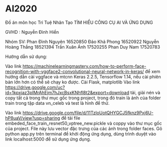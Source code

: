 # AI2020
Đồ án môn học Trí Tuệ Nhân Tạo
TÌM HIỂU CÔNG CỤ AI VÀ ỨNG DỤNG

GVHD :  Nguyễn Đình Hiển

Nhóm SV:
Phan Đình Nguyên	16520850
Đảo Khả Phong	16520922
Nguyễn Hoàng Thắng	18521394
Trần Xuân Ánh	17520255
Phan Duy Nam	17520783




Hướng dẫn sử dụng:

Vào link https://machinelearningmastery.com/how-to-perform-face-recognition-with-vggface2-convolutional-neural-network-in-keras/ để xem hướng dẫn cài vggface và mtcnn
Keras 2.2.5, Tensorflow 1.14, nếu cài phiên bản lớn hơn có thể sẽ chạy ko được.
Cài Flask, matplotlib
Vào link https://drive.google.com/uc?id=1kpxjaz3pIMrAhEjm7hJxcBsxKNhfl8t2&export=download tải, giải nén và copy tất cả trong thư mục gốc trong project, trong đó train là ảnh của folder train trong tập data vn_celeb và test là hình để thử.


Vào link https://drive.google.com/file/d/11TzloUotQHYGCJ5fknz9Pxj6U-hP8uaV/view?usp=sharing để tải file embeded_face_train_resnet50_vptree_new.pickle và coppy vào thư mục gốc của project. File này lưu vector đặc trưng của các ảnh trong folder faces.
Gõ python app.py trên terminal để khởi động ứng dụng, dùng trình duyệt vào link localhost:5000 để sử dụng ứng dụng.
